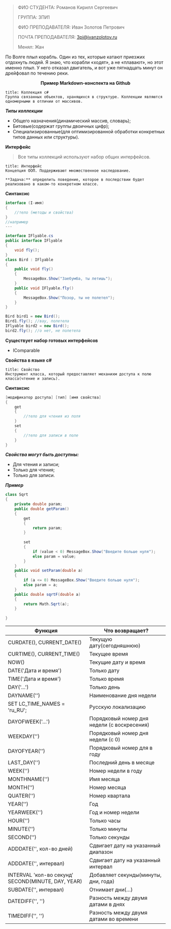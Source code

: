 > ФИО СТУДЕНТА: Романов Кирилл Сергеевич
>
> ГРУППА: 3ПИ1
>
> ФИО ПРЕПОДАВАТЕЛЯ: Иван Золотов Петрович
>
> ПОЧТА ПРЕПОДАВАТЕЛЯ: 3pi@ivanzolotov.ru
>
> Менял: Жан

По Волге плыл корабль. Один из тех, которые катают приезжих отдохнуть людей. Я знаю, что корабли «ходят», а не «плавают», но этот именно плыл. У него отказал двигатель, и вот уже пятнадцать минут он дрейфовал по течению реки.

<center><b>Пример Markdown-конспекта на Github</b></center>

```ad-info
title: Коллекция c#
Группа связанных объектов, хранящихся в структуре. Коллекции являются одномерными в отличии от массивов.
```

_**Типы коллекции**_
- Общего назначения(динамический массив, словарь);
- Битовые(содержат группы двоичных цифр);
- Специализированные(для оптимизированной обработки конкретных типов данных или структуры).

**Интерфейс**
>Все типы коллекций используют набор общих интерфейсов.

```ad-info
title: Интерфейс
Концепция ООП. Поддерживают множественное наследование.

**Задача:** определить поведение, которое в последствии будет реализовано в каком-то конкретном классе.
```

**Синтаксис**
```cs
interface (I-имя)
{
	//тело (методы и свойства)
}
//например
---

interface IFlyable.cs
public interface IFlyable
{
	void fly();
}
class Bird : IFlyable
{
	public void fly()
	{
		MessageBox.Show("Заебумба, ты летишь");
	}
	public void IFlyable.fly()
	{
		MessageBox.Show("Позор, ты не полетел");
	}
}

Bird bird1 = new Bird();
Bird1.fly(); //вау, полетела
IFlyable bird2 = new Bird();
bird2.fly(); //о нет, не полетела
```

**Существует набор готовых интерфейсов**
- IComparable

**Свойства в языке c#**
```ad-info
title: Свойство
Инструмент класса, который предоставляет механихм доступа к полю класса(чтение и запись).
```

**Синтаксис**
```cs
[модификатор доступа] [тип] [имя свойства]
{
	get
	{
		//тело для чтения из поля
	}
	set
	{
		//тело для записи в поле
	}
}
```

**_Свойства могут быть доступны:_**
- Для чтения и записи;
- Только для чтения;
- Только для записи.

**_Пример_**

```cs
class Sqrt
{
	private double param;
	public double getParam()
	{
		get
		{
			return param;
		}
		
		set 
		{
			if (value < 0) MessageBox.Show("Введите больше нуля");
			else param = value;
		}
	}
	public void setParam(double a)
	{
		if (a <= 0) MessageBox.Show("Введите больше нуля");
		else param = a;
	}
	public double sqrtF(double a)
	{
		return Math.Sqrt(a);
	}
	
} 
```


| Функция                                            | Что возвращает?                             |
| -------------------------------------------------- | ------------------------------------------- |
| CURDATE(), CURRENT_DATE()                          | Текущую дату(сегодняшнюю)                   |
| CURTIME(), CURRENT_TIME()                          | Текущее время                               |
| NOW()                                              | Текущие дату и время                        |
| DATE('Дата и время')                               | Только дату                                 |
| TIME('Дата и время')                               | Только время                                |
| DAY('…')                                           | Только день                                 |
| DAYNAME('')                                        | Наименование дня недели                     |
| SET LC_TIME_NAMES = 'ru_RU';                       | Русскую локализацию                         |
| DAYOFWEEK('…')                                     | Порядковый номер дня недели (с воскресения) |
| WEEKDAY('')                                        | Порядковый номер дня недели (с 0)           |
| DAYOFYEAR('')                                      | Порядковый номер для в году                 |
| LAST_DAY('')                                       | Последний день в месяце                     |
| WEEK('')                                           | Номер недели в году                         |
| MONTHNAME('')                                      | Имя месяца                                  |
| MONTH('')                                          | Номер месяца                                |
| QUATER('')                                         | Номер квартала                              |
| YEAR('')                                           | Год                                         |
| YEARWEEK('')                                       | Год и номер недели                          |
| HOUR('')                                           | Только часы                                 |
| MINUTE('')                                         | Только минуты                               |
| SECOND('')                                         | Только секунды                              |
| ADDDATE('', кол-во дней)                           | Сдвигает дату на указанный диапазон         |
| ADDDATE('', интервал)                              | Сдвигает дату на указанный интервал         |
| INTERVAL 'кол-во секунд' SECOND(MINUTE, DAY, YEAR) | Добавляет секунды(минуты, дни, года)        |
| SUBDATE('', интервал)                              | Отнимает дни(…)                             |
| DATEDIFF('', '')                                   | Разность между двумя датами в днях          |
| TIMEDIFF('', '')                                   | Разность между двумя датами во времени      |
